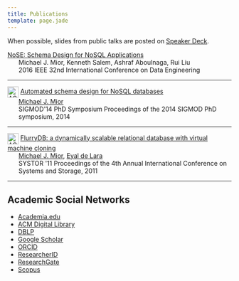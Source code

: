 ```yaml
---
title: Publications
template: page.jade
---
```


When possible, slides from public talks are posted on [Speaker Deck](https://speakerdeck.com/michaelmior/).

<!--lint disable no-html-->

<div class="acmdlitem">
  <a href="https://www.researchgate.net/publication/296485511_NoSE_Schema_Design_for_NoSQL_Applications" title="NoSE: Schema Design for NoSQL Applications">
    NoSE: Schema Design for NoSQL Applications
  </a>
  <div style="margin-left:25px">
    Michael J. Mior, Kenneth Salem, Ashraf Aboulnaga, Rui Liu<br>
    2016 IEEE 32nd International Conference on Data Engineering
  </div>
</div>

<hr/>

<div class="acmdlitem" id="item2602624">
  <img src="https://dl.acm.org/images/oa.gif" width="25" height="25" alt="ACM DL Author-ize service" style="vertical-align:middle"/>
  <a href="http://dl.acm.org/authorize?N71145" title="Automated schema design for NoSQL databases">
    Automated schema design for NoSQL databases
  </a>

  <div style="margin-left:25px">
    <a href="http://dl.acm.org/author_page.cfm?id=81485657205" >Michael J. Mior</a><br>
      SIGMOD'14 PhD Symposium Proceedings of the 2014 SIGMOD PhD symposium,&nbsp;2014
  </div>
</div>

<hr/>

<div class="acmdlitem" id="item1987818">
  <img src="https://dl.acm.org/images/oa.gif" width="25" height="25" alt="ACM DL Author-ize service" style="vertical-align:middle"/>
  <a href="http://dl.acm.org/authorize?435586" title="FlurryDB: a dynamically scalable relational database with virtual machine cloning">
    FlurryDB: a dynamically scalable relational database with virtual machine cloning
  </a>

  <div style="margin-left:25px">
    <a href="http://dl.acm.org/author_page.cfm?id=81485657205">Michael J. Mior</a>,
    <a href="http://dl.acm.org/author_page.cfm?id=81100368390">Eyal de Lara</a><br>
    SYSTOR '11 Proceedings of the 4th Annual International Conference on Systems and Storage,&nbsp;2011
  </div>
</div>

<hr/>

<!--lint enable no-html-->


## Academic Social Networks

* [Academia.edu](https://uwaterloo.academia.edu/MichaelMior)
* [ACM Digital Library](http://dl.acm.org/author_page.cfm?id=81485657205)
* [DBLP](http://dblp.uni-trier.de/pers/hd/m/Mior:Michael_J=)
* [Google Scholar](https://scholar.google.com/citations?user=bpO_ZLoAAAAJ?branch=master)
* [ORCID](http://orcid.org/0000-0002-4057-8726)
* [ResearcherID](http://www.researcherid.com/rid/L-1862-2013)
* [ResearchGate](https://www.researchgate.net/profile/Michael_Mior)
* [Scopus](http://www.scopus.com/authid/detail.uri?authorId=42561437500)
